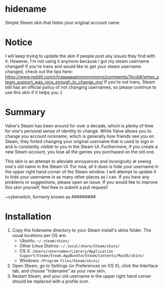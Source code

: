 # hidename
Simple Steam skin that hides your original account name

# Notice
I will keep trying to update the skin if people post any issues they find with it.  However, I'm not using it anymore because I got my steam username changed!  If you're trans and would like to get your steam username changed, check out the tips here: https://www.reddit.com/r/traaaaaaannnnnnnnnns/comments/7ecddj/when_steam_support_was_nice_enough_to_change_my/ If you're not trans, Steam still has an official policy of not changing usernames, so please continue to use this skin if it helps you :)

# Summary
Valve's Steam has been around for over a decade, which is plenty of time for one's personal sense of identity to change.
While Valve allows you to change you account nickname, which is generally how friends see you on Steam, they forbid changing
your original username that is used to sign in and is constantly visible to you in the Steam UI.  Furthermore, if you create
a new Steam account, you lose all the games you purchased on the old one.

This skin is an attempt to alleviate annoyances and incongruity at seeing one's old name in the Steam UI.  For now, all it
does is hide your username in the upper right hand corner of the Steam window.  I will attempt to update it to hide your
username in as many other places as I can.  If you have any problems or suggestions, please open an issue.  If you would like
to improve this skin yourself, feel free to submit a pull request!

~cyberwitch, formerly known as #########

# Installation

1. Copy the hidename directory to your Steam install's skins folder.  The usual locations per OS are:
    * Ubuntu: `~/.steam/skins/`
    * Other Linux Distros: `~/.local/share/Steam/skins/`
    * OS X: `/Users/<Username>/Library/Application Support/Steam/Steam.AppBundle/Steam/Contents/MacOS/skins/`
    * Windows: `/Program Files/Steam/skins/`
2. Open Steam, go to Settings (or Preferences on OS X), click the Interface tab, and choose "hidename" as your new skin.
3. Restart Steam, and your old username in the upper right hand corner should be replaced with a profile icon.

